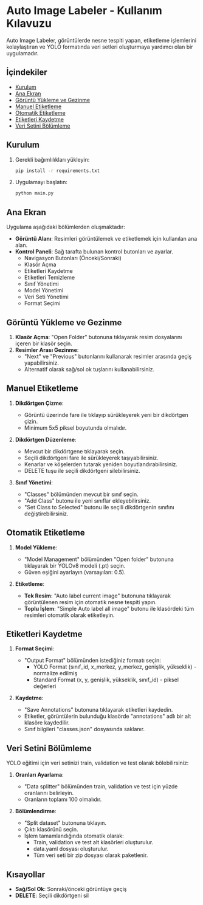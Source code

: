 # Auto Image Labeler - Kullanım Kılavuzu

Auto Image Labeler, görüntülerde nesne tespiti yapan, etiketleme işlemlerini kolaylaştıran ve YOLO formatında veri setleri oluşturmaya yardımcı olan bir uygulamadır.

## İçindekiler

- [Kurulum](#kurulum)
- [Ana Ekran](#ana-ekran)
- [Görüntü Yükleme ve Gezinme](#görüntü-yükleme-ve-gezinme)
- [Manuel Etiketleme](#manuel-etiketleme)
- [Otomatik Etiketleme](#otomatik-etiketleme)
- [Etiketleri Kaydetme](#etiketleri-kaydetme)
- [Veri Setini Bölümleme](#veri-setini-bölümleme)

## Kurulum

1. Gerekli bağımlılıkları yükleyin:
   ```bash
   pip install -r requirements.txt
   ```

2. Uygulamayı başlatın:
   ```bash
   python main.py
   ```

## Ana Ekran

Uygulama aşağıdaki bölümlerden oluşmaktadır:

- **Görüntü Alanı**: Resimleri görüntülemek ve etiketlemek için kullanılan ana alan.
- **Kontrol Paneli**: Sağ tarafta bulunan kontrol butonları ve ayarlar.
  - Navigasyon Butonları (Önceki/Sonraki)
  - Klasör Açma
  - Etiketleri Kaydetme
  - Etiketleri Temizleme
  - Sınıf Yönetimi
  - Model Yönetimi
  - Veri Seti Yönetimi
  - Format Seçimi

## Görüntü Yükleme ve Gezinme

1. **Klasör Açma**: "Open Folder" butonuna tıklayarak resim dosyalarını içeren bir klasör seçin.
2. **Resimler Arası Gezinme**: 
   - "Next" ve "Previous" butonlarını kullanarak resimler arasında geçiş yapabilirsiniz.
   - Alternatif olarak sağ/sol ok tuşlarını kullanabilirsiniz.

## Manuel Etiketleme

1. **Dikdörtgen Çizme**: 
   - Görüntü üzerinde fare ile tıklayıp sürükleyerek yeni bir dikdörtgen çizin.
   - Minimum 5x5 piksel boyutunda olmalıdır.

2. **Dikdörtgen Düzenleme**:
   - Mevcut bir dikdörtgene tıklayarak seçin.
   - Seçili dikdörtgeni fare ile sürükleyerek taşıyabilirsiniz.
   - Kenarlar ve köşelerden tutarak yeniden boyutlandırabilirsiniz.
   - DELETE tuşu ile seçili dikdörtgeni silebilirsiniz.

3. **Sınıf Yönetimi**:
   - "Classes" bölümünden mevcut bir sınıf seçin.
   - "Add Class" butonu ile yeni sınıflar ekleyebilirsiniz.
   - "Set Class to Selected" butonu ile seçili dikdörtgenin sınıfını değiştirebilirsiniz.

## Otomatik Etiketleme

1. **Model Yükleme**:
   - "Model Management" bölümünden "Open folder" butonuna tıklayarak bir YOLOv8 modeli (.pt) seçin.
   - Güven eşiğini ayarlayın (varsayılan: 0.5).

2. **Etiketleme**:
   - **Tek Resim**: "Auto label current image" butonuna tıklayarak görüntülenen resim için otomatik nesne tespiti yapın.
   - **Toplu İşlem**: "Simple Auto label all image" butonu ile klasördeki tüm resimleri otomatik olarak etiketleyin.

## Etiketleri Kaydetme

1. **Format Seçimi**:
   - "Output Format" bölümünden istediğiniz formatı seçin:
     - YOLO Format (sınıf_id, x_merkez, y_merkez, genişlik, yükseklik) - normalize edilmiş
     - Standard Format (x, y, genişlik, yükseklik, sınıf_id) - piksel değerleri

2. **Kaydetme**:
   - "Save Annotations" butonuna tıklayarak etiketleri kaydedin.
   - Etiketler, görüntülerin bulunduğu klasörde "annotations" adlı bir alt klasöre kaydedilir.
   - Sınıf bilgileri "classes.json" dosyasında saklanır.

## Veri Setini Bölümleme

YOLO eğitimi için veri setinizi train, validation ve test olarak bölebilirsiniz:

1. **Oranları Ayarlama**:
   - "Data splitter" bölümünden train, validation ve test için yüzde oranlarını belirleyin.
   - Oranların toplamı 100 olmalıdır.

2. **Bölümlendirme**:
   - "Split dataset" butonuna tıklayın.
   - Çıktı klasörünü seçin.
   - İşlem tamamlandığında otomatik olarak:
     - Train, validation ve test alt klasörleri oluşturulur.
     - data.yaml dosyası oluşturulur.
     - Tüm veri seti bir zip dosyası olarak paketlenir.

## Kısayollar

- **Sağ/Sol Ok**: Sonraki/önceki görüntüye geçiş
- **DELETE**: Seçili dikdörtgeni sil
